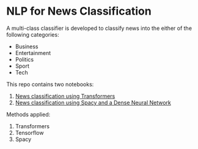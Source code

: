 # NLP for News Classification

A multi-class classifier is developed to classify news into the either of the following categories:

* Business
* Entertainment
* Politics
* Sport
* Tech

This repo contains two notebooks:

1. [News classification using Transformers](https://github.com/josepholaide/Docict/blob/main/notebook/News_Classification_using_Transformers.ipynb)
2. [News classification using Spacy and a Dense Neural Network](https://github.com/josepholaide/Docict/blob/main/notebook/bbc_text_classification_using_spacy.ipynb)

Methods applied:

1. Transformers
2. Tensorflow
3. Spacy
